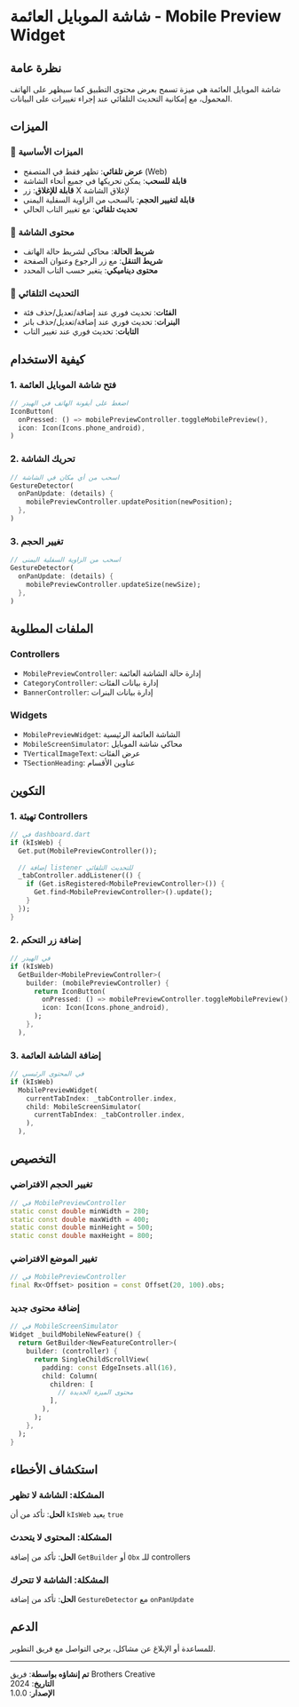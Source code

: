 # شاشة الموبايل العائمة - Mobile Preview Widget

## نظرة عامة
شاشة الموبايل العائمة هي ميزة تسمح بعرض محتوى التطبيق كما سيظهر على الهاتف المحمول، مع إمكانية التحديث التلقائي عند إجراء تغييرات على البيانات.

## الميزات

### 🎯 الميزات الأساسية
- **عرض تلقائي**: تظهر فقط في المتصفح (Web)
- **قابلة للسحب**: يمكن تحريكها في جميع أنحاء الشاشة
- **قابلة للإغلاق**: زر X لإغلاق الشاشة
- **قابلة لتغيير الحجم**: بالسحب من الزاوية السفلية اليمنى
- **تحديث تلقائي**: مع تغيير التاب الحالي

### 📱 محتوى الشاشة
- **شريط الحالة**: محاكي لشريط حالة الهاتف
- **شريط التنقل**: مع زر الرجوع وعنوان الصفحة
- **محتوى ديناميكي**: يتغير حسب التاب المحدد

### 🔄 التحديث التلقائي
- **الفئات**: تحديث فوري عند إضافة/تعديل/حذف فئة
- **البنرات**: تحديث فوري عند إضافة/تعديل/حذف بانر
- **التابات**: تحديث فوري عند تغيير التاب

## كيفية الاستخدام

### 1. فتح شاشة الموبايل العائمة
```dart
// اضغط على أيقونة الهاتف في الهيدر
IconButton(
  onPressed: () => mobilePreviewController.toggleMobilePreview(),
  icon: Icon(Icons.phone_android),
)
```

### 2. تحريك الشاشة
```dart
// اسحب من أي مكان في الشاشة
GestureDetector(
  onPanUpdate: (details) {
    mobilePreviewController.updatePosition(newPosition);
  },
)
```

### 3. تغيير الحجم
```dart
// اسحب من الزاوية السفلية اليمنى
GestureDetector(
  onPanUpdate: (details) {
    mobilePreviewController.updateSize(newSize);
  },
)
```

## الملفات المطلوبة

### Controllers
- `MobilePreviewController`: إدارة حالة الشاشة العائمة
- `CategoryController`: إدارة بيانات الفئات
- `BannerController`: إدارة بيانات البنرات

### Widgets
- `MobilePreviewWidget`: الشاشة العائمة الرئيسية
- `MobileScreenSimulator`: محاكي شاشة الموبايل
- `TVerticalImageText`: عرض الفئات
- `TSectionHeading`: عناوين الأقسام

## التكوين

### 1. تهيئة Controllers
```dart
// في dashboard.dart
if (kIsWeb) {
  Get.put(MobilePreviewController());
  
  // إضافة listener للتحديث التلقائي
  _tabController.addListener(() {
    if (Get.isRegistered<MobilePreviewController>()) {
      Get.find<MobilePreviewController>().update();
    }
  });
}
```

### 2. إضافة زر التحكم
```dart
// في الهيدر
if (kIsWeb)
  GetBuilder<MobilePreviewController>(
    builder: (mobilePreviewController) {
      return IconButton(
        onPressed: () => mobilePreviewController.toggleMobilePreview(),
        icon: Icon(Icons.phone_android),
      );
    },
  ),
```

### 3. إضافة الشاشة العائمة
```dart
// في المحتوى الرئيسي
if (kIsWeb)
  MobilePreviewWidget(
    currentTabIndex: _tabController.index,
    child: MobileScreenSimulator(
      currentTabIndex: _tabController.index,
    ),
  ),
```

## التخصيص

### تغيير الحجم الافتراضي
```dart
// في MobilePreviewController
static const double minWidth = 280;
static const double maxWidth = 400;
static const double minHeight = 500;
static const double maxHeight = 800;
```

### تغيير الموضع الافتراضي
```dart
// في MobilePreviewController
final Rx<Offset> position = const Offset(20, 100).obs;
```

### إضافة محتوى جديد
```dart
// في MobileScreenSimulator
Widget _buildMobileNewFeature() {
  return GetBuilder<NewFeatureController>(
    builder: (controller) {
      return SingleChildScrollView(
        padding: const EdgeInsets.all(16),
        child: Column(
          children: [
            // محتوى الميزة الجديدة
          ],
        ),
      );
    },
  );
}
```

## استكشاف الأخطاء

### المشكلة: الشاشة لا تظهر
**الحل**: تأكد من أن `kIsWeb` يعيد `true`

### المشكلة: المحتوى لا يتحدث
**الحل**: تأكد من إضافة `GetBuilder` أو `Obx` للـ controllers

### المشكلة: الشاشة لا تتحرك
**الحل**: تأكد من إضافة `GestureDetector` مع `onPanUpdate`

## الدعم

للمساعدة أو الإبلاغ عن مشاكل، يرجى التواصل مع فريق التطوير.

---

**تم إنشاؤه بواسطة**: فريق Brothers Creative  
**التاريخ**: 2024  
**الإصدار**: 1.0.0
